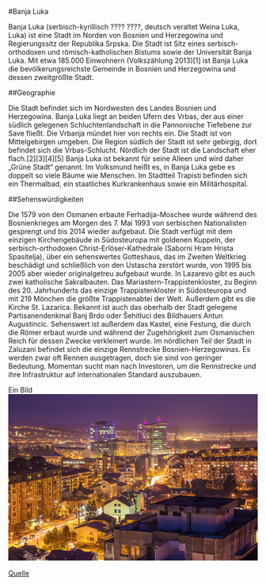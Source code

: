 #Banja Luka

Banja Luka (serbisch-kyrillisch ???? ????, deutsch veraltet Weina Luka, Luka) ist eine Stadt im Norden von 
Bosnien und Herzegowina und Regierungssitz der Republika Srpska. Die Stadt ist Sitz eines serbisch-orthodoxen und 
römisch-katholischen Bistums sowie der Universität Banja Luka. Mit etwa 185.000 Einwohnern (Volkszählung 2013)[1] ist Banja Luka 
die bevölkerungsreichste Gemeinde in Bosnien und Herzegowina und dessen zweitgrößte Stadt.

##Geographie

Die Stadt befindet sich im Nordwesten des Landes Bosnien und Herzegowina. Banja Luka liegt an beiden Ufern des Vrbas, der aus einer südlich gelegenen Schluchtenlandschaft in die Pannonische Tiefebene zur Save fließt. Die Vrbanja mündet hier von rechts ein. Die Stadt ist von Mittelgebirgen umgeben. Die Region südlich der Stadt ist sehr gebirgig, dort befindet sich die Vrbas-Schlucht. Nördlich der Stadt ist die Landschaft eher flach.[2][3][4][5]
Banja Luka ist bekannt für seine Alleen und wird daher „Grüne Stadt“ genannt. Im Volksmund heißt es, in Banja Luka gebe es doppelt so viele Bäume wie Menschen.
Im Stadtteil Trapisti befinden sich ein Thermalbad, ein staatliches Kurkrankenhaus sowie ein Militärhospital.

##Sehenswürdigkeiten

Die 1579 von den Osmanen erbaute Ferhadija-Moschee wurde während des Bosnienkrieges am Morgen des 7. Mai 1993 von serbischen Nationalisten gesprengt und bis 2014 wieder aufgebaut.
Die Stadt verfügt mit dem einzigen Kirchengebäude in Südosteuropa mit goldenen Kuppeln, der serbisch-orthodoxen Christ-Erlöser-Kathedrale (Saborni Hram Hrista Spasitelja), über ein sehenswertes Gotteshaus, das im Zweiten Weltkrieg beschädigt und schließlich von den Ustascha zerstört wurde, von 1995 bis 2005 aber wieder originalgetreu aufgebaut wurde.
In Lazarevo gibt es auch zwei katholische Sakralbauten. Das Mariastern-Trappistenkloster, zu Beginn des 20. Jahrhunderts das einzige Trappistenkloster in Südosteuropa und mit 219 Mönchen die größte Trappistenabtei der Welt. Außerdem gibt es die Kirche St. Lazarica.
Bekannt ist auch das oberhalb der Stadt gelegene Partisanendenkmal Banj Brdo oder Šehitluci des Bildhauers Antun Augustincic. Sehenswert ist außerdem das Kastel, eine Festung, die durch die Römer erbaut wurde und während der Zugehörigkeit zum Osmanischen Reich für dessen Zwecke verkleinert wurde.
Im nördlichen Teil der Stadt in Zaluzani befindet sich die einzige Rennstrecke Bosnien-Herzegowinas. Es werden zwar oft Rennen ausgetragen, doch sie sind von geringer Bedeutung. Momentan sucht man nach Investoren, um die Rennstrecke und ihre Infrastruktur auf internationalen Standard auszubauen.

Ein Bild ![](https://github.com/majadusanic/CE_UE_WS17_A4-2/blob/master/k01256561/Finito-M.jpg)

[Quelle](https://de.wikipedia.org/wiki/Banja_Luka)
